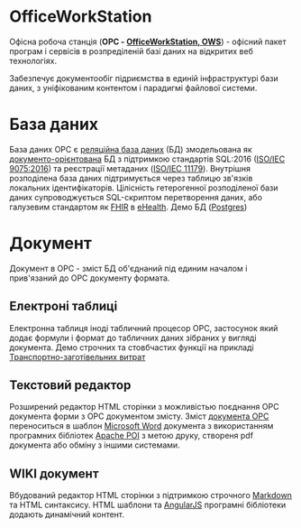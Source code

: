 # OfficeWorkStation
Офісна робоча станція (**ОРС - [OfficeWorkStation, OWS](http://jast002.algoritmed.com/)**) - офісний пакет програм і сервісів в розпреділеній базі даних на відкритих веб технологіях.

Забезпечує документообіг підриємства в единій інфраструктурі бази даних, з уніфікованим контентом і парадигмі файлової системи.  

# База даних
База даних ОРС є [реляційна база даних](https://uk.wikipedia.org/wiki/Реляційна_база_даних) (БД) змодельована як [документо-орієнтована](https://uk.wikipedia.org/wiki/Документо-орієнтована_система_керування_базами_даних) БД з підтримкою стандартів SQL:2016 ([ISO/IEC 9075:2016](https://uk.wikipedia.org/wiki/SQL:2016)) та реєстрації метаданих ([ISO/IEC 11179](https://en.wikipedia.org/wiki/ISO/IEC_11179)). Внутрішня розподілена база даних підтримується через таблицю зв'язків локальних ідентифікаторів. Цілісність гетерогенної розподіленої бази даних супроводжується SQL-скриптом перетворення даних, або галузевим стандартом як [FHIR](https://en.wikipedia.org/wiki/Fast_Healthcare_Interoperability_Resources) в [eHealth](https://en.wikipedia.org/wiki/EHealth). Демо БД ([Postgres](http://algoritmed.com/db/mis001pg/))

# Документ
Документ в ОРС - зміст БД об'єднаний під единим началом і прив'язаний до ОРС документу формата.

## Електроні таблиці
Електронна таблиця іноді табличний процесор ОРС, застосунок який додає формули і формат до табличних даних зібраних у вигляді документа.
Демо строчних та стовбчастих функції на прикладі [Транспортно-заготівельних витрат](http://jast002.algoritmed.com/f/c/11/eh004.html?doc2doc=369426,369343&views=doc)

## Текстовий редактор
Розширений редактор HTML сторінки з можливістью поєднання ОРС документа форми з ОРС документом змісту.
Зміст [документа ОРС](https://github.com/am-tasclin/officeworkstation/blob/master/README.md#документ) переноситься в шаблон [Microsoft Word](https://uk.wikipedia.org/wiki/Microsoft_Word) документа з використанням програмних бібліотек [Apache POI](https://en.wikipedia.org/wiki/Apache_POI) з метою друку, створеня pdf документа або обміну з іншими системами.

## WIKI документ
Вбудований редактор HTML сторінки з підтримкою строчного [Markdown](https://uk.wikipedia.org/wiki/Markdown) та HTML синтаксису. HTML шаблони та [AngularJS](https://uk.wikipedia.org/wiki/AngularJS) програмні бібліотеки додають динамічний контент. 
